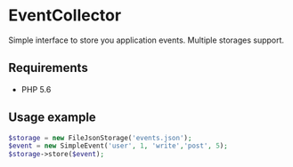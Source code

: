 # EventCollector

Simple interface to store you application events. Multiple storages support. 

## Requirements

* PHP 5.6

## Usage example

```php
$storage = new FileJsonStorage('events.json');
$event = new SimpleEvent('user', 1, 'write','post', 5);
$storage->store($event);
```
